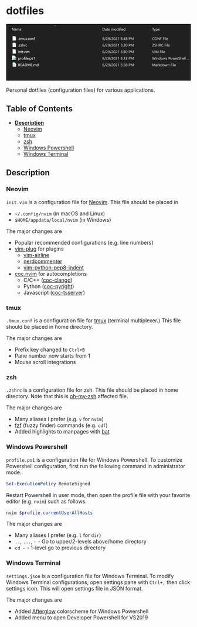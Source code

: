 # **dotfiles**

![dotfiles](dotfiles.png)

Personal dotfiles (configuration files) for various applications.

## **Table of Contents**

- [**Description**](#description)
    - [Neovim](#Neovim)
    - [tmux](#tmux)
    - [zsh](#zsh)
    - [Windows Powershell](#windows-powershell)
    - [Windows Terminal](#windows-terminal)

## **Description**

### Neovim

`init.vim` is a configuration file for [Neovim](https://neovim.io/). This file should be placed in
- `~/.config/nvim` (in macOS and Linux)
- `$HOME/appdata/local/nvim` (in Windows)

The major changes are
- Popular recommended configurations (e.g. line numbers)
- [vim-plug](https://github.com/junegunn/vim-plug) for plugins
    - [vim-airline](https://github.com/vim-airline/vim-airline)
    - [nerdcommenter](https://github.com/preservim/nerdcommenter)
    - [vim-python-pep8-indent](https://github.com/Vimjas/vim-python-pep8-indent)
- [coc.nvim](https://github.com/neoclide/coc.nvim) for autocompletions
    - C/C++ ([coc-clangd](https://github.com/clangd/coc-clangd))
    - Python ([coc-pyright](https://github.com/fannheyward/coc-pyright))
    - Javascript ([coc-tsserver](https://github.com/neoclide/coc-tsserver))

### tmux

`.tmux.conf` is a configuration file for [tmux](https://github.com/tmux/tmux/wiki) (terminal multiplexer.) This file should be placed in home directory.

The major changes are
- Prefix key changed to `Ctrl+B`
- Pane number now starts from 1
- Mouse scroll integrations

### zsh

`.zshrc` is a configuration file for zsh. This file should be placed in home directory. Note that this is [oh-my-zsh](https://github.com/ohmyzsh/ohmyzsh) affected file.

The major changes are
- Many aliases I prefer (e.g. `v` for `nvim`)
- [fzf](https://github.com/junegunn/fzf) (fuzzy finder) commands (e.g. `cdf`)
- Added highlights to manpages with [bat](https://github.com/sharkdp/bat)

### Windows Powershell

`profile.ps1` is a configuration file for Windows Powershell. To customize Powershell configuration, first run the following command in administrator mode.

```ps1
Set-ExecutionPolicy RemoteSigned
```

Restart Powershell in user mode, then open the profile file with your favorite editor (e.g. `nvim`) such as follows.

```ps1
nvim $profile.currentUserAllHosts
```

The major changes are

- Many aliases I prefer (e.g. `l` for `dir`)
- `..`, `...`, `~` - Go to upper/2-levels above/home directory
- `cd -` - 1-level go to previous directory

### Windows Terminal

`settings.json` is a configuration file for Windows Terminal. To modify Windows Terminal configurations, open settings pane with `Ctrl+,` then click settings icon. This will open settings file in JSON format.

The major changes are
- Added [Afterglow](https://github.com/YabataDesign/afterglow-theme) colorscheme for Windows Powershell
- Added menu to open Developer Powershell for VS2019
